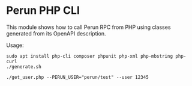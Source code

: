 # Perun PHP CLI #

This module shows how to call Perun RPC from PHP using classes generated from its
OpenAPI description.

Usage:

```$bash
sudo apt install php-cli composer phpunit php-xml php-mbstring php-curl
./generate.sh

./get_user.php --PERUN_USER="perun/test" --user 12345
```

